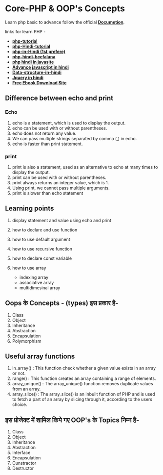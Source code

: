 # Core-PHP & OOP's Concepts

Learn php basic to advance follow the official **[Documetion](https://www.php.net/manual/en/langref.php)**.

links for learn PHP -

* **[php-tutorial](https://www.phptutorial.net/)**
* **[php-Hindi-tutorial](https://hindimepadhai.com/php/abstract-classes//)**
* **[php-in-Hindi (1st prefere)](https://www.learnhindituts.com/php/php-traits-in-hindi)**
* **[php-hindi-bccfalana](https://www.bccfalna.com/category/core-php-in-hindi/)**
* **[php hindi in javasite](https://javahindi.com/2021/06/09/php-namespaces-in-hindi/)**
* **[Advance javascript in hindi](https://www.bccfalna.com/category/advance-javascript-in-hindi/)**
* **[Data-structure-in-hindi](https://www.bccfalna.com/category/data-structure-in-hindi/)**
* **[Jquery in hindi](https://www.bccfalna.com/category/jquery-in-hindi/)**
* **[Free Ebook Download Site](https://1lib.in/)**

## Difference between echo and print

### Echo

1. echo is a statement, which is used  to display the output.
2. echo can be used with or without parentheses.
3. echo does not return any value.
4. We can pass multiple strings separated by comma (,) in echo.
5. echo is faster than print statement.

### print

1. print is also a statement, used as an alternative to echo at many times to display the output.
2. print can be used with or without parentheses.
3. print always returns an integer value, which is 1.
4. Using print, we cannot pass multiple arguments.
5. print is slower than echo statement

## Learning points

1. display statement and value using echo and print

2. how to declare and use function
3. how to use default argument
4. how to use recursive function
5. how to declare const variable
6. how to use array
   * indexing array
   * associative array
   * multidimesinal array

## Oops के Concepts - (types) इस प्रकार है-

1. Class
2. Object
3. Inheritance
4. Abstraction
5. Encapsulation
6. Polymorphism

## Useful array functions

1. in_array() : This function check whether a given value exists in an array or not.
2. range() : This function creates an array containing a range of elements.
3. array_unique() : The array_unique() function removes duplicate values from an array.
4. array_slice() : The array_slice() is an inbuilt function of PHP and is used to fetch a part of an array by slicing through it, according to the users choice.

## इस प्रोजेक्ट में शामिल किये गए OOP's के Topics निम्न है-

1. Class
2. Object
3. Inheritance
4. Abstraction
5. Interface
6. Encapsulation
7. Cunstractor
8. Destructor
